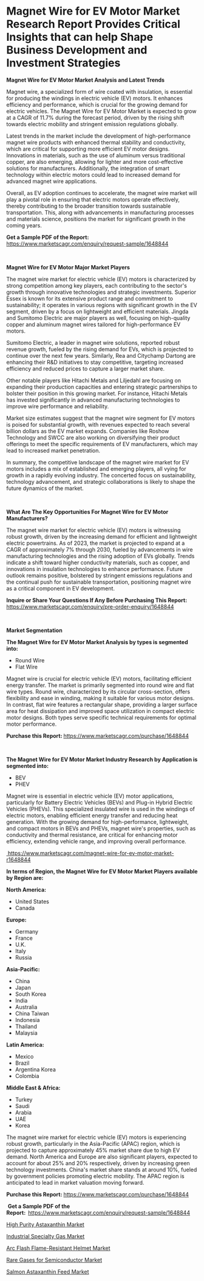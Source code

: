 <p><h1>Magnet Wire for EV Motor Market Research Report Provides Critical Insights that can help Shape Business Development and Investment Strategies</h1></p><p><strong>Magnet Wire for EV Motor Market Analysis and Latest Trends</strong></p>
<p><p>Magnet wire, a specialized form of wire coated with insulation, is essential for producing the windings in electric vehicle (EV) motors. It enhances efficiency and performance, which is crucial for the growing demand for electric vehicles. The Magnet Wire for EV Motor Market is expected to grow at a CAGR of 11.7% during the forecast period, driven by the rising shift towards electric mobility and stringent emission regulations globally.</p><p>Latest trends in the market include the development of high-performance magnet wire products with enhanced thermal stability and conductivity, which are critical for supporting more efficient EV motor designs. Innovations in materials, such as the use of aluminum versus traditional copper, are also emerging, allowing for lighter and more cost-effective solutions for manufacturers. Additionally, the integration of smart technology within electric motors could lead to increased demand for advanced magnet wire applications.</p><p>Overall, as EV adoption continues to accelerate, the magnet wire market will play a pivotal role in ensuring that electric motors operate effectively, thereby contributing to the broader transition towards sustainable transportation. This, along with advancements in manufacturing processes and materials science, positions the market for significant growth in the coming years.</p></p>
<p><strong>Get a Sample PDF of the Report:&nbsp;</strong> <a href="https://www.marketscagr.com/enquiry/request-sample/1648844?utm_campaign=1126&utm_medium=2&utm_source=Github&utm_content=ia&utm_term=15102024&utm_id=magnet-wire-for-ev-motor">https://www.marketscagr.com/enquiry/request-sample/1648844</a></p>
<p>&nbsp;</p>
<p><strong>Magnet Wire for EV Motor Major Market Players</strong></p>
<p><p>The magnet wire market for electric vehicle (EV) motors is characterized by strong competition among key players, each contributing to the sector's growth through innovative technologies and strategic investments. Superior Essex is known for its extensive product range and commitment to sustainability; it operates in various regions with significant growth in the EV segment, driven by a focus on lightweight and efficient materials. Jingda and Sumitomo Electric are major players as well, focusing on high-quality copper and aluminum magnet wires tailored for high-performance EV motors.</p><p>Sumitomo Electric, a leader in magnet wire solutions, reported robust revenue growth, fueled by the rising demand for EVs, which is projected to continue over the next few years. Similarly, Rea and Citychamp Dartong are enhancing their R&D initiatives to stay competitive, targeting increased efficiency and reduced prices to capture a larger market share.</p><p>Other notable players like Hitachi Metals and Liljedahl are focusing on expanding their production capacities and entering strategic partnerships to bolster their position in this growing market. For instance, Hitachi Metals has invested significantly in advanced manufacturing technologies to improve wire performance and reliability.</p><p>Market size estimates suggest that the magnet wire segment for EV motors is poised for substantial growth, with revenues expected to reach several billion dollars as the EV market expands. Companies like Roshow Technology and SWCC are also working on diversifying their product offerings to meet the specific requirements of EV manufacturers, which may lead to increased market penetration.</p><p>In summary, the competitive landscape of the magnet wire market for EV motors includes a mix of established and emerging players, all vying for growth in a rapidly evolving industry. The concerted focus on sustainability, technology advancement, and strategic collaborations is likely to shape the future dynamics of the market.</p></p>
<p>&nbsp;</p>
<p><strong>What Are The Key Opportunities For Magnet Wire for EV Motor Manufacturers?</strong></p>
<p><p>The magnet wire market for electric vehicle (EV) motors is witnessing robust growth, driven by the increasing demand for efficient and lightweight electric powertrains. As of 2023, the market is projected to expand at a CAGR of approximately 7% through 2030, fueled by advancements in wire manufacturing technologies and the rising adoption of EVs globally. Trends indicate a shift toward higher conductivity materials, such as copper, and innovations in insulation technologies to enhance performance. Future outlook remains positive, bolstered by stringent emissions regulations and the continual push for sustainable transportation, positioning magnet wire as a critical component in EV development.</p></p>
<p><strong>Inquire or Share Your Questions If Any Before Purchasing This Report:</strong> <a href="https://www.marketscagr.com/enquiry/pre-order-enquiry/1648844?utm_campaign=1126&utm_medium=2&utm_source=Github&utm_content=ia&utm_term=15102024&utm_id=magnet-wire-for-ev-motor">https://www.marketscagr.com/enquiry/pre-order-enquiry/1648844</a></p>
<p>&nbsp;</p>
<p><strong>Market Segmentation</strong></p>
<p><strong>The Magnet Wire for EV Motor Market Analysis by types is segmented into:</strong></p>
<p><ul><li>Round Wire</li><li>Flat Wire</li></ul></p>
<p><p>Magnet wire is crucial for electric vehicle (EV) motors, facilitating efficient energy transfer. The market is primarily segmented into round wire and flat wire types. Round wire, characterized by its circular cross-section, offers flexibility and ease in winding, making it suitable for various motor designs. In contrast, flat wire features a rectangular shape, providing a larger surface area for heat dissipation and improved space utilization in compact electric motor designs. Both types serve specific technical requirements for optimal motor performance.</p></p>
<p><strong>Purchase this Report:&nbsp;</strong><a href="https://www.marketscagr.com/purchase/1648844?utm_campaign=1126&utm_medium=2&utm_source=Github&utm_content=ia&utm_term=15102024&utm_id=magnet-wire-for-ev-motor">https://www.marketscagr.com/purchase/1648844</a></p>
<p>&nbsp;</p>
<p><strong>The Magnet Wire for EV Motor Market Industry Research by Application is segmented into:</strong></p>
<p><ul><li>BEV</li><li>PHEV</li></ul></p>
<p><p>Magnet wire is essential in electric vehicle (EV) motor applications, particularly for Battery Electric Vehicles (BEVs) and Plug-in Hybrid Electric Vehicles (PHEVs). This specialized insulated wire is used in the windings of electric motors, enabling efficient energy transfer and reducing heat generation. With the growing demand for high-performance, lightweight, and compact motors in BEVs and PHEVs, magnet wire's properties, such as conductivity and thermal resistance, are critical for enhancing motor efficiency, extending vehicle range, and improving overall performance.</p></p>
<p><a href="https://www.marketscagr.com/magnet-wire-for-ev-motor-market-r1648844?utm_campaign=1126&utm_medium=2&utm_source=Github&utm_content=ia&utm_term=15102024&utm_id=magnet-wire-for-ev-motor">&nbsp;https://www.marketscagr.com/magnet-wire-for-ev-motor-market-r1648844</a></p>
<p><strong>In terms of Region, the Magnet Wire for EV Motor Market Players available by Region are:</strong></p>
<p>
    <p> <strong> North America: </strong>
        <ul>
            <li>United States</li>
            <li>Canada</li>
        </ul>
        </p> 
    <p> <strong> Europe: </strong>
        <ul>
            <li>Germany</li>
            <li>France</li>
            <li>U.K.</li>
            <li>Italy</li>
            <li>Russia</li>
        </ul>
        </p> 
    <p> <strong> Asia-Pacific: </strong>
        <ul>
            <li>China</li>
            <li>Japan</li>
            <li>South Korea</li>
            <li>India</li>
            <li>Australia</li>
            <li>China Taiwan</li>
            <li>Indonesia</li>
            <li>Thailand</li>
            <li>Malaysia</li>
        </ul>
        </p> 
    <p> <strong> Latin America: </strong>
        <ul>
            <li>Mexico</li>
            <li>Brazil</li>
            <li>Argentina Korea</li>
            <li>Colombia</li>
        </ul>
        </p> 
    <p> <strong> Middle East & Africa: </strong>
        <ul>
            <li>Turkey</li>
            <li>Saudi</li>
            <li>Arabia</li>
            <li>UAE</li>
            <li>Korea</li>
        </ul>
    </p>
    </p>
<p><p>The magnet wire market for electric vehicle (EV) motors is experiencing robust growth, particularly in the Asia-Pacific (APAC) region, which is projected to capture approximately 45% market share due to high EV demand. North America and Europe are also significant players, expected to account for about 25% and 20% respectively, driven by increasing green technology investments. China's market share stands at around 10%, fueled by government policies promoting electric mobility. The APAC region is anticipated to lead in market valuation moving forward.</p></p>
<p><strong>Purchase this Report: </strong><a href="https://www.marketscagr.com/purchase/1648844?utm_campaign=1126&utm_medium=2&utm_source=Github&utm_content=ia&utm_term=15102024&utm_id=magnet-wire-for-ev-motor">https://www.marketscagr.com/purchase/1648844</a></p>
<p>&nbsp;<strong>Get a Sample PDF of the Report:&nbsp;&nbsp;</strong><a href="https://www.marketscagr.com/enquiry/request-sample/1648844?utm_campaign=1126&utm_medium=2&utm_source=Github&utm_content=ia&utm_term=15102024&utm_id=magnet-wire-for-ev-motor">https://www.marketscagr.com/enquiry/request-sample/1648844</a></p>
<p><strong></strong></p>
<p><p><a href="https://www.linkedin.com/pulse/future-trends-global-high-purity-astaxanthin-market-insights-lq4je?trk=public_post_embed_feed-article-content&utm_campaign=1126&utm_medium=2&utm_source=Github&utm_content=ia&utm_term=15102024&utm_id=magnet-wire-for-ev-motor">High Purity Astaxanthin Market</a></p><p><a href="https://github.com/pzutterh2/Market-Research-Report-List-1/blob/main/industrial-specialty-gas-market.md?utm_campaign=1126&utm_medium=2&utm_source=Github&utm_content=ia&utm_term=15102024&utm_id=magnet-wire-for-ev-motor">Industrial Specialty Gas Market</a></p><p><a href="https://www.linkedin.com/pulse/arc-flash-flame-resistant-helmet-market-emerging-trends-msa9e?trk=public_post_embed_feed-article-content&utm_campaign=1126&utm_medium=2&utm_source=Github&utm_content=ia&utm_term=15102024&utm_id=magnet-wire-for-ev-motor">Arc Flash Flame-Resistant Helmet Market</a></p><p><a href="https://github.com/tealewe4ey/Market-Research-Report-List-1/blob/main/rare-gases-for-semiconductor-market.md?utm_campaign=1126&utm_medium=2&utm_source=Github&utm_content=ia&utm_term=15102024&utm_id=magnet-wire-for-ev-motor">Rare Gases for Semiconductor Market</a></p><p><a href="https://www.linkedin.com/pulse/salmon-astaxanthin-feed-landscape-product-spectrum-market-jldrf?utm_campaign=1126&utm_medium=2&utm_source=Github&utm_content=ia&utm_term=15102024&utm_id=magnet-wire-for-ev-motor">Salmon Astaxanthin Feed Market</a></p></p>